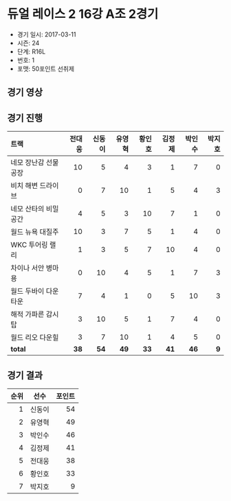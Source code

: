 # 듀얼 레이스 2 16강 A조 2경기

- 경기 일시: 2017-03-11
- 시즌: 24
- 단계: R16L
- 번호: 1
- 포맷: 50포인트 선취제





## 경기 영상
## 경기 진행

| 트랙 | 전대웅 | 신동이 | 유영혁 | 황인호 | 김정제 | 박인수 | 박지호 |
|:---|---:|---:|---:|---:|---:|---:|---:|
| 네모 장난감 선물공장 | 10 | 5 | 4 | 3 | 1 | 7 | 0 |
| 비치 해변 드라이브 | 0 | 7 | 10 | 1 | 5 | 4 | 3 |
| 네모 산타의 비밀공간 | 4 | 5 | 3 | 10 | 7 | 1 | 0 |
| 월드 뉴욕 대질주 | 10 | 3 | 7 | 5 | 1 | 4 | 0 |
| WKC 투어링 랠리 | 1 | 3 | 5 | 7 | 10 | 4 | 0 |
| 차이나 서안 병마용 | 0 | 10 | 4 | 5 | 1 | 7 | 3 |
| 월드 두바이 다운타운 | 7 | 4 | 1 | 0 | 5 | 10 | 3 |
| 해적 가파른 감시탑 | 3 | 10 | 5 | 1 | 7 | 4 | 0 |
| 월드 리오 다운힐 | 3 | 7 | 10 | 1 | 4 | 5 | 0 |
| __total__ | __38__ | __54__ | __49__ | __33__ | __41__ | __46__ | __9__ |




## 경기 결과

| 순위 | 선수 | 포인트 |
|---:|:---:|---:|
| 1 | 신동이 | 54 |
| 2 | 유영혁 | 49 |
| 3 | 박인수 | 46 |
| 4 | 김정제 | 41 |
| 5 | 전대웅 | 38 |
| 6 | 황인호 | 33 |
| 7 | 박지호 | 9 |

